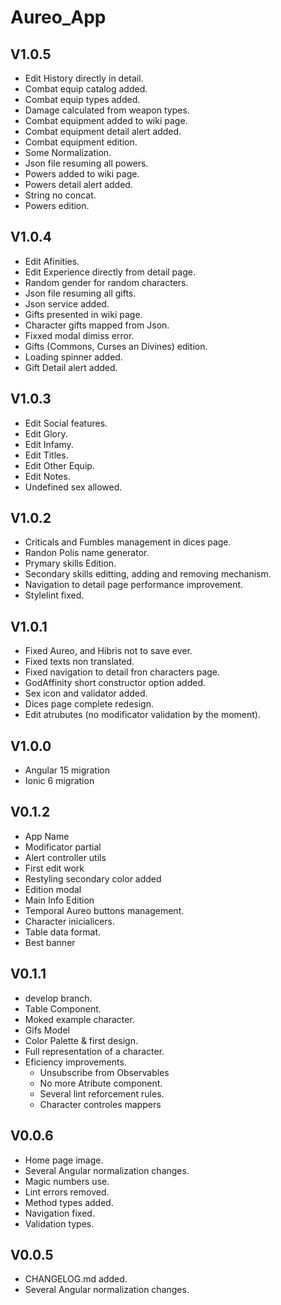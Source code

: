# Aureo_App
## V1.0.5
- Edit History directly in detail.
- Combat equip catalog added.
- Combat equip types added.
- Damage calculated from weapon types.
- Combat equipment added to wiki page.
- Combat equipment detail alert added.
- Combat equipment edition.
- Some Normalization.
- Json file resuming all powers.
- Powers added to wiki page.
- Powers detail alert added.
- String no concat.
- Powers edition.

## V1.0.4
- Edit Afinities.
- Edit Experience directly from detail page.
- Random gender for random characters.
- Json file resuming all gifts.
- Json service added.
- Gifts presented in wiki page.
- Character gifts mapped from Json.
- Fixxed modal dimiss error.
- Gifts (Commons, Curses an Divines) edition.
- Loading spinner added.
- Gift Detail alert added.

## V1.0.3
- Edit Social features.
- Edit Glory.
- Edit Infamy.
- Edit Titles.
- Edit Other Equip.
- Edit Notes.
- Undefined sex allowed.

## V1.0.2
- Criticals and Fumbles management in dices page.
- Randon Polis name generator.
- Prymary skills Edition.
- Secondary skills editting, adding  and removing mechanism.
- Navigation to detail page performance improvement.
- Stylelint fixed.

## V1.0.1
- Fixed Aureo, and Hibris not to save ever.
- Fixed texts non translated.
- Fixed navigation to detail fron characters page.
- GodAffinity short constructor option added.
- Sex icon and validator added.
- Dices page complete redesign.
- Edit atrubutes (no modificator validation by the moment).

## V1.0.0
- Angular 15 migration
- Ionic 6 migration

## V0.1.2
- App Name
- Modificator partial
- Alert controller utils
- First edit work
- Restyling secondary color added
- Edition modal
- Main Info Edition
- Temporal Aureo buttons management.
- Character inicialicers.
- Table data format.
- Best banner

## V0.1.1
- develop branch.
- Table Component.
- Moked example character.
- Gifs Model
- Color Palette & first design.
- Full representation of a character.
- Eficiency improvements.
  - Unsubscribe from Observables
  - No more Atribute component.
  - Several lint reforcement rules.
  - Character controles mappers

## V0.0.6
- Home page image.
- Several Angular normalization changes.
- Magic numbers use.
- Lint errors removed.
- Method types added.
- Navigation fixed.
- Validation types.

## V0.0.5
- CHANGELOG.md added.
- Several Angular normalization changes.
